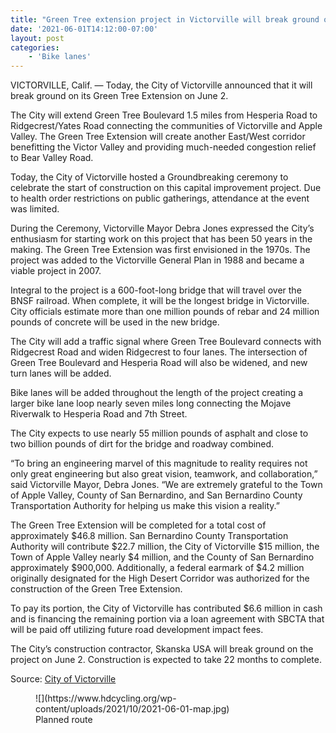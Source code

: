 ```yaml
---
title: "Green Tree extension project in Victorville will break ground on June 2nd"
date: '2021-06-01T14:12:00-07:00'
layout: post
categories:
    - 'Bike lanes'
---
```


VICTORVILLE, Calif. — Today, the City of Victorville announced that it will break ground on its Green Tree Extension on June 2.

The City will extend Green Tree Boulevard 1.5 miles from Hesperia Road to Ridgecrest/Yates Road connecting the communities of Victorville and Apple Valley. The Green Tree Extension will create another East/West corridor benefitting the Victor Valley and providing much-needed congestion relief to Bear Valley Road.

Today, the City of Victorville hosted a Groundbreaking ceremony to celebrate the start of construction on this capital improvement project. Due to health order restrictions on public gatherings, attendance at the event was limited.

During the Ceremony, Victorville Mayor Debra Jones expressed the City’s enthusiasm for starting work on this project that has been 50 years in the making. The Green Tree Extension was first envisioned in the 1970s. The project was added to the Victorville General Plan in 1988 and became a viable project in 2007.

Integral to the project is a 600-foot-long bridge that will travel over the BNSF railroad. When complete, it will be the longest bridge in Victorville. City officials estimate more than one million pounds of rebar and 24 million pounds of concrete will be used in the new bridge.

The City will add a traffic signal where Green Tree Boulevard connects with Ridgecrest Road and widen Ridgecrest to four lanes. The intersection of Green Tree Boulevard and Hesperia Road will also be widened, and new turn lanes will be added.

Bike lanes will be added throughout the length of the project creating a larger bike lane loop nearly seven miles long connecting the Mojave Riverwalk to Hesperia Road and 7th Street.

The City expects to use nearly 55 million pounds of asphalt and close to two billion pounds of dirt for the bridge and roadway combined.

“To bring an engineering marvel of this magnitude to reality requires not only great engineering but also great vision, teamwork, and collaboration,” said Victorville Mayor, Debra Jones. “We are extremely grateful to the Town of Apple Valley, County of San Bernardino, and San Bernardino County Transportation Authority for helping us make this vision a reality.”

The Green Tree Extension will be completed for a total cost of approximately $46.8 million. San Bernardino County Transportation Authority will contribute $22.7 million, the City of Victorville $15 million, the Town of Apple Valley nearly $4 million, and the County of San Bernardino approximately $900,000. Additionally, a federal earmark of $4.2 million originally designated for the High Desert Corridor was authorized for the construction of the Green Tree Extension.

To pay its portion, the City of Victorville has contributed $6.6 million in cash and is financing the remaining portion via a loan agreement with SBCTA that will be paid off utilizing future road development impact fees.

The City’s construction contractor, Skanska USA will break ground on the project on June 2. Construction is expected to take 22 months to complete.

Source: [City of Victorville](https://www.victorvilleca.gov/Home/Components/News/News/759/16)

<figure class="wp-block-image size-full">![](https://www.hdcycling.org/wp-content/uploads/2021/10/2021-06-01-map.jpg)<figcaption>Planned route</figcaption></figure>